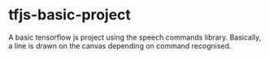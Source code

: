# tfjs-basic-project

A basic tensorflow js project using the speech commands library. Basically, a line is drawn on the canvas depending on command recognised.
